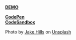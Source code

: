 [**DEMO**](https://canvas-every-day.web.app/20210216) </br>

[**CodePen**](https://codepen.io/shevsky/pen/oNYWLWv) </br>
[**CodeSandbox**](https://codesandbox.io/s/canvas-split-image-5f833?file=/src/index.js) </br>

Photo by <a href="https://unsplash.com/@jakehills?utm_source=unsplash&amp;utm_medium=referral&amp;utm_content=creditCopyText">Jake Hills</a> on <a href="https://unsplash.com/">Unsplash</a>
